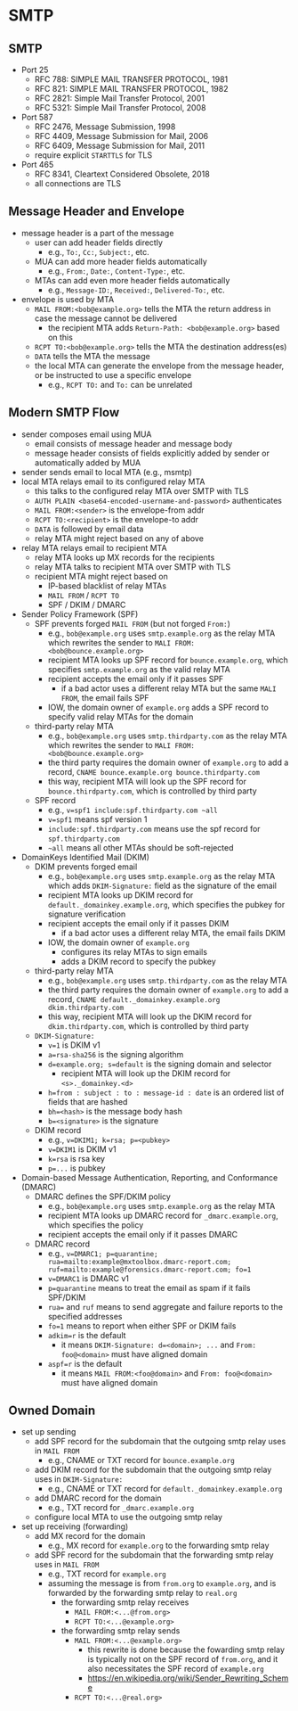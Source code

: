SMTP
====

## SMTP

- Port 25
  - RFC 788: SIMPLE MAIL TRANSFER PROTOCOL, 1981
  - RFC 821: SIMPLE MAIL TRANSFER PROTOCOL, 1982
  - RFC 2821: Simple Mail Transfer Protocol, 2001
  - RFC 5321: Simple Mail Transfer Protocol, 2008
- Port 587
  - RFC 2476, Message Submission, 1998
  - RFC 4409, Message Submission for Mail, 2006
  - RFC 6409, Message Submission for Mail, 2011
  - require explicit `STARTTLS` for TLS
- Port 465
  - RFC 8341, Cleartext Considered Obsolete, 2018
  - all connections are TLS

## Message Header and Envelope

- message header is a part of the message
  - user can add header fields directly
    - e.g., `To:`, `Cc:`, `Subject:`, etc.
  - MUA can add more header fields automatically
    - e.g., `From:`, `Date:`, `Content-Type:`, etc.
  - MTAs can add even more header fields automatically
    - e.g., `Message-ID:`, `Received:`, `Delivered-To:`, etc.
- envelope is used by MTA
  - `MAIL FROM:<bob@example.org>` tells the MTA the return address in case the
    message cannot be delivered
    - the recipient MTA adds `Return-Path: <bob@example.org>` based on this
  - `RCPT TO:<bob@example.org>` tells the MTA the destination address(es)
  - `DATA` tells the MTA the message
  - the local MTA can generate the envelope from the message header, or be
    instructed to use a specific envelope
    - e.g., `RCPT TO:` and `To:` can be unrelated

## Modern SMTP Flow

- sender composes email using MUA
  - email consists of message header and message body
  - message header consists of fields explicitly added by sender or
    automatically added by MUA
- sender sends email to local MTA (e.g., msmtp)
- local MTA relays email to its configured relay MTA
  - this talks to the configured relay MTA over SMTP with TLS
  - `AUTH PLAIN <base64-encoded-username-and-password>` authenticates
  - `MAIL FROM:<sender>` is the envelope-from addr
  - `RCPT TO:<recipient>` is the envelope-to addr
  - `DATA` is followed by email data
  - relay MTA might reject based on any of above
- relay MTA relays email to recipient MTA
  - relay MTA looks up MX records for the recipients
  - relay MTA talks to recipient MTA over SMTP with TLS
  - recipient MTA might reject based on
    - IP-based blacklist of relay MTAs
    - `MAIL FROM` / `RCPT TO`
    - SPF / DKIM / DMARC
- Sender Policy Framework (SPF)
  - SPF prevents forged `MAIL FROM` (but not forged `From:`)
    - e.g., `bob@example.org` uses `smtp.example.org` as the relay MTA which
      rewrites the sender to `MALI FROM:<bob@bounce.example.org>`
    - recipient MTA looks up SPF record for `bounce.example.org`, which
      specifies `smtp.example.org` as the valid relay MTA
    - recipient accepts the email only if it passes SPF
      - if a bad actor uses a different relay MTA but the same `MALI FROM`,
        the email fails SPF
    - IOW, the domain owner of `example.org` adds a SPF record to specify
      valid relay MTAs for the domain
  - third-party relay MTA
    - e.g., `bob@example.org` uses `smtp.thirdparty.com` as the relay MTA
      which rewrites the sender to `MALI FROM:<bob@bounce.example.org>`
    - the third party requires the domain owner of `example.org` to add a
      record, `CNAME bounce.example.org bounce.thirdparty.com`
    - this way, recipient MTA will look up the SPF record for
      `bounce.thirdparty.com`, which is controlled by third party
  - SPF record
    - e.g., `v=spf1 include:spf.thirdparty.com ~all`
    - `v=spf1` means spf version 1
    - `include:spf.thirdparty.com` means use the spf record for
      `spf.thirdparty.com`
    - `~all` means all other MTAs should be soft-rejected
- DomainKeys Identified Mail (DKIM)
  - DKIM prevents forged email
    - e.g., `bob@example.org` uses `smtp.example.org` as the relay MTA which
      adds `DKIM-Signature:` field as the signature of the email
    - recipient MTA looks up DKIM record for `default._domainkey.example.org`,
      which specifies the pubkey for signature verification
    - recipient accepts the email only if it passes DKIM
      - if a bad actor uses a different relay MTA, the email fails DKIM
    - IOW, the domain owner of `example.org`
      - configures its relay MTAs to sign emails
      - adds a DKIM record to specify the pubkey
  - third-party relay MTA
    - e.g., `bob@example.org` uses `smtp.thirdparty.com` as the relay MTA
    - the third party requires the domain owner of `example.org` to add a
      record, `CNAME default._domainkey.example.org dkim.thirdparty.com`
    - this way, recipient MTA will look up the DKIM record for
      `dkim.thirdparty.com`, which is controlled by third party
  - `DKIM-Signature:`
    - `v=1` is DKIM v1
    - `a=rsa-sha256` is the signing algorithm
    - `d=example.org; s=default` is the signing domain and selector
      - recipient MTA will look up the DKIM record for `<s>._domainkey.<d>`
    - `h=from : subject : to : message-id : date` is an ordered list of fields
      that are hashed
    - `bh=<hash>` is the message body hash
    - `b=<signature>` is the signature
  - DKIM record
    - e.g., `v=DKIM1; k=rsa; p=<pubkey>`
    - `v=DKIM1` is DKIM v1
    - `k=rsa` is rsa key
    - `p=...` is pubkey
- Domain-based Message Authentication, Reporting, and Conformance (DMARC)
  - DMARC defines the SPF/DKIM policy
    - e.g., `bob@example.org` uses `smtp.example.org` as the relay MTA
    - recipient MTA looks up DMARC record for `_dmarc.example.org`, which
      specifies the policy
    - recipient accepts the email only if it passes DMARC
  - DMARC record
    - e.g., `v=DMARC1; p=quarantine; rua=mailto:example@mxtoolbox.dmarc-report.com; ruf=mailto:example@forensics.dmarc-report.com; fo=1`
    - `v=DMARC1` is DMARC v1
    - `p=quarantine` means to treat the email as spam if it fails SPF/DKIM
    - `rua=` and `ruf` means to send aggregate and failure reports to the
      specified addresses
    - `fo=1` means to report when either SPF or DKIM fails
    - `adkim=r` is the default
      - it means `DKIM-Signature: d=<domain>; ...` and `From: foo@<domain>`
        must have aligned domain
    - `aspf=r` is the default
      - it means `MAIL FROM:<foo@domain>` and `From: foo@<domain>` must have
        aligned domain

## Owned Domain

- set up sending
  - add SPF record for the subdomain that the outgoing smtp relay uses in
    `MAIL FROM`
    - e.g., CNAME or TXT record for `bounce.example.org`
  - add DKIM record for the subdomain that the outgoing smtp relay uses in
    `DKIM-Signature:`
    - e.g., CNAME or TXT record for `default._domainkey.example.org`
  - add DMARC record for the domain
    - e.g., TXT record for `_dmarc.example.org`
  - configure local MTA to use the outgoing smtp relay
- set up receiving (forwarding)
  - add MX record for the domain
    - e.g., MX record for `example.org` to the forwarding smtp relay
  - add SPF record for the subdomain that the forwarding smtp relay uses in
    `MAIL FROM`
    - e.g., TXT record for `example.org`
    - assuming the message is from `from.org` to `example.org`, and is
      forwarded by the forwarding smtp relay to `real.org`
      - the forwarding smtp relay receives
        - `MAIL FROM:<...@from.org>`
        - `RCPT TO:<...@example.org>`
      - the forwarding smtp relay sends
        - `MAIL FROM:<...@example.org>`
          - this rewrite is done because the fowarding smtp relay is typically
            not on the SPF record of `from.org`, and it also necessitates the
            SPF record of `example.org`
          - <https://en.wikipedia.org/wiki/Sender_Rewriting_Scheme>
        - `RCPT TO:<...@real.org>`
